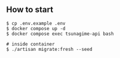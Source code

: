 ## How to start
```shell
$ cp .env.example .env
$ docker compose up -d
$ docker compose exec tsunagime-api bash

# inside container
$ ./artisan migrate:fresh --seed 
```